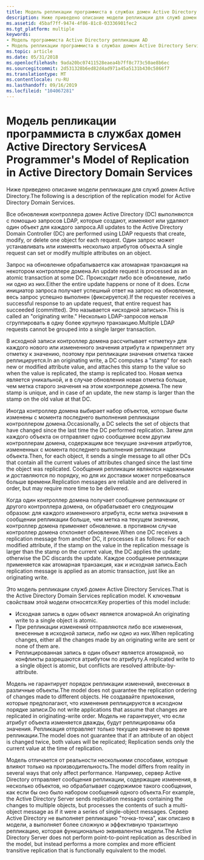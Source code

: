 ```yaml
---
title: Модель репликации программиста в службах домен Active Directory Services
description: Ниже приведено описание модели репликации для служб домен Active Directory.
ms.assetid: 45baf7ff-9474-4f86-81c8-03336901fec2
ms.tgt_platform: multiple
keywords:
- Модель программиста Active Directory репликации AD
- Модель репликации программиста в службах домен Active Directory Services
ms.topic: article
ms.date: 05/31/2018
ms.openlocfilehash: 9ada20bc07411528eaea4b7ff8c773c50ae8b6ec
ms.sourcegitcommit: 2d531328b6ed82d4ad971a45a5131b430c5866f7
ms.translationtype: MT
ms.contentlocale: ru-RU
ms.lasthandoff: 09/16/2019
ms.locfileid: "104067281"
---
```

# <a name="a-programmers-model-of-replication-in-active-directory-domain-services"></a><span data-ttu-id="665a3-105">Модель репликации программиста в службах домен Active Directory Services</span><span class="sxs-lookup"><span data-stu-id="665a3-105">A Programmer's Model of Replication in Active Directory Domain Services</span></span>

<span data-ttu-id="665a3-106">Ниже приведено описание модели репликации для служб домен Active Directory.</span><span class="sxs-lookup"><span data-stu-id="665a3-106">The following is a description of the replication model for Active Directory Domain Services.</span></span>

<span data-ttu-id="665a3-107">Все обновления контроллера домен Active Directory (DC) выполняются с помощью запросов LDAP, которые создают, изменяют или удаляют один объект для каждого запроса.</span><span class="sxs-lookup"><span data-stu-id="665a3-107">All updates to the Active Directory Domain Controller (DC) are performed using LDAP requests that create, modify, or delete one object for each request.</span></span> <span data-ttu-id="665a3-108">Один запрос может устанавливать или изменять несколько атрибутов объекта.</span><span class="sxs-lookup"><span data-stu-id="665a3-108">A single request can set or modify multiple attributes on an object.</span></span>

<span data-ttu-id="665a3-109">Запрос на обновление обрабатывается как атомарная транзакция на некотором контроллере домена.</span><span class="sxs-lookup"><span data-stu-id="665a3-109">An update request is processed as an atomic transaction at some DC.</span></span> <span data-ttu-id="665a3-110">Происходит либо все обновление, либо ни одно из них.</span><span class="sxs-lookup"><span data-stu-id="665a3-110">Either the entire update happens or none of it does.</span></span> <span data-ttu-id="665a3-111">Если инициатор запроса получает успешный ответ на запрос на обновление, весь запрос успешно выполнен (фиксируется).</span><span class="sxs-lookup"><span data-stu-id="665a3-111">If the requester receives a successful response to an update request, that entire request has succeeded (committed).</span></span> <span data-ttu-id="665a3-112">Это называется «исходной записью».</span><span class="sxs-lookup"><span data-stu-id="665a3-112">This is called an "originating write."</span></span> <span data-ttu-id="665a3-113">Несколько LDAP-запросов нельзя сгруппировать в одну более крупную транзакцию.</span><span class="sxs-lookup"><span data-stu-id="665a3-113">Multiple LDAP requests cannot be grouped into a single larger transaction.</span></span>

<span data-ttu-id="665a3-114">В исходной записи контроллер домена рассчитывает «отметку» для каждого нового или измененного значения атрибута и прикрепляет эту отметку к значению, поэтому при репликации значения отметка также реплицируется.</span><span class="sxs-lookup"><span data-stu-id="665a3-114">In an originating write, a DC computes a "stamp" for each new or modified attribute value, and attaches this stamp to the value so when the value is replicated, the stamp is replicated too.</span></span> <span data-ttu-id="665a3-115">Новая метка является уникальной, и в случае обновления новая отметка больше, чем метка старого значения на этом контроллере домена.</span><span class="sxs-lookup"><span data-stu-id="665a3-115">The new stamp is unique, and in case of an update, the new stamp is larger than the stamp on the old value at that DC.</span></span>

<span data-ttu-id="665a3-116">Иногда контроллер домена выбирает набор объектов, которые были изменены с момента последнего выполнения репликации контроллером домена.</span><span class="sxs-lookup"><span data-stu-id="665a3-116">Occasionally, a DC selects the set of objects that have changed since the last time the DC performed replication.</span></span> <span data-ttu-id="665a3-117">Затем для каждого объекта он отправляет одно сообщение всем другим контроллерам домена, содержащим все текущие значения атрибутов, измененных с момента последнего выполнения репликации объекта.</span><span class="sxs-lookup"><span data-stu-id="665a3-117">Then, for each object, it sends a single message to all other DCs that contain all the current values of attributes changed since the last time the object was replicated.</span></span> <span data-ttu-id="665a3-118">Сообщения репликации являются надежными и доставляются по порядку, но для их доставки может потребоваться больше времени.</span><span class="sxs-lookup"><span data-stu-id="665a3-118">Replication messages are reliable and are delivered in order, but may require more time to be delivered.</span></span>

<span data-ttu-id="665a3-119">Когда один контроллер домена получает сообщение репликации от другого контроллера домена, он обрабатывает его следующим образом: для каждого измененного атрибута, если метка значения в сообщении репликации больше, чем метка на текущем значении, контроллер домена применяет обновление. в противном случае контроллер домена отклоняет обновление.</span><span class="sxs-lookup"><span data-stu-id="665a3-119">When one DC receives a replication message from another DC, it processes it as follows: For each modified attribute, if the stamp on the value in the replication message is larger than the stamp on the current value, the DC applies the update; otherwise the DC discards the update.</span></span> <span data-ttu-id="665a3-120">Каждое сообщение репликации применяется как атомарная транзакция, как и исходная запись.</span><span class="sxs-lookup"><span data-stu-id="665a3-120">Each replication message is applied as an atomic transaction, just like an originating write.</span></span>

<span data-ttu-id="665a3-121">Это модель репликации служб домен Active Directory Services.</span><span class="sxs-lookup"><span data-stu-id="665a3-121">That is the Active Directory Domain Services replication model.</span></span> <span data-ttu-id="665a3-122">К ключевым свойствам этой модели относятся:</span><span class="sxs-lookup"><span data-stu-id="665a3-122">Key properties of this model include:</span></span>

-   <span data-ttu-id="665a3-123">Исходная запись в один объект является атомарной.</span><span class="sxs-lookup"><span data-stu-id="665a3-123">An originating write to a single object is atomic.</span></span>
-   <span data-ttu-id="665a3-124">При репликации изменений отправляются либо все изменения, внесенные в исходной записи, либо ни одно из них.</span><span class="sxs-lookup"><span data-stu-id="665a3-124">When replicating changes, either all the changes made by an originating write are sent or none of them are.</span></span>
-   <span data-ttu-id="665a3-125">Реплицированная запись в один объект является атомарной, но конфликты разрешаются атрибутом по атрибуту.</span><span class="sxs-lookup"><span data-stu-id="665a3-125">A replicated write to a single object is atomic, but conflicts are resolved attribute-by-attribute.</span></span>

<span data-ttu-id="665a3-126">Модель не гарантирует порядок репликации изменений, внесенных в различные объекты.</span><span class="sxs-lookup"><span data-stu-id="665a3-126">The model does not guarantee the replication ordering of changes made to different objects.</span></span> <span data-ttu-id="665a3-127">Не создавайте приложения, которые предполагают, что изменения реплицируются в исходном порядке записи.</span><span class="sxs-lookup"><span data-stu-id="665a3-127">Do not write applications that assume that changes are replicated in originating-write order.</span></span> <span data-ttu-id="665a3-128">Модель не гарантирует, что если атрибут объекта изменяется дважды, будут реплицированы оба значения. Репликация отправляет только текущее значение во время репликации.</span><span class="sxs-lookup"><span data-stu-id="665a3-128">The model does not guarantee that if an attribute of an object is changed twice, both values will be replicated; Replication sends only the current value at the time of replication.</span></span>

<span data-ttu-id="665a3-129">Модель отличается от реальности несколькими способами, которые влияют только на производительность.</span><span class="sxs-lookup"><span data-stu-id="665a3-129">The model differs from reality in several ways that only affect performance.</span></span> <span data-ttu-id="665a3-130">Например, сервер Active Directory отправляет сообщения репликации, содержащие изменения, в несколько объектов, но обрабатывает содержимое такого сообщения, как если бы оно было набором сообщений одного объекта.</span><span class="sxs-lookup"><span data-stu-id="665a3-130">For example, the Active Directory Server sends replication messages containing the changes to multiple objects, but processes the contents of such a multi-object message as if it were a series of single-object messages.</span></span> <span data-ttu-id="665a3-131">Сервер Active Directory не выполняет репликацию "точка-точка", как описано в модели, а выполняет более сложную и эффективную транзитную репликацию, которая функционально эквивалентна модели.</span><span class="sxs-lookup"><span data-stu-id="665a3-131">The Active Directory Server does not perform point-to-point replication as described in the model, but instead performs a more complex and more efficient transitive replication that is functionally equivalent to the model.</span></span>

 

 




